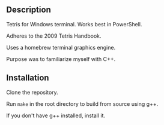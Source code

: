 ## Description
Tetris for Windows terminal. Works best in PowerShell.

Adheres to the 2009 Tetris Handbook.

Uses a homebrew terminal graphics engine.

Purpose was to familiarize myself with C++.

## Installation
Clone the repository.

Run `make` in the root directory to build from source using g++.

If you don't have g++ installed, install it.
